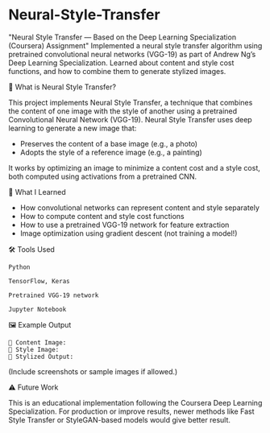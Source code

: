# Neural-Style-Transfer
"Neural Style Transfer — Based on the Deep Learning Specialization (Coursera) Assignment"
Implemented a neural style transfer algorithm using pretrained convolutional neural networks (VGG-19) as part of Andrew Ng’s Deep Learning Specialization. Learned about content and style cost functions, and how to combine them to generate stylized images.

📌 What is Neural Style Transfer?

This project implements Neural Style Transfer, a technique that combines the content of one image with the style of another using a pretrained Convolutional Neural Network (VGG-19).
Neural Style Transfer uses deep learning to generate a new image that:
- Preserves the content of a base image (e.g., a photo)
- Adopts the style of a reference image (e.g., a painting)

It works by optimizing an image to minimize a content cost and a style cost, both computed using activations from a pretrained CNN.

🧠 What I Learned

- How convolutional networks can represent content and style separately
- How to compute content and style cost functions
- How to use a pretrained VGG-19 network for feature extraction
- Image optimization using gradient descent (not training a model!)

🛠️ Tools Used

    Python

    TensorFlow, Keras

    Pretrained VGG-19 network

    Jupyter Notebook

🖼️ Example Output

    📸 Content Image:
    🎨 Style Image:
    🧵 Stylized Output:

(Include screenshots or sample images if allowed.)

⚠️ Future Work

This is an educational implementation following the Coursera Deep Learning Specialization. For production or improve results, newer methods like Fast Style Transfer or StyleGAN-based models would give better result.
